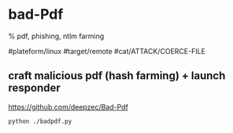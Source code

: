 # bad-Pdf

% pdf, phishing, ntlm farming

#plateform/linux #target/remote #cat/ATTACK/COERCE-FILE

## craft malicious pdf (hash farming) + launch responder
https://github.com/deepzec/Bad-Pdf
```
python ./badpdf.py
```
